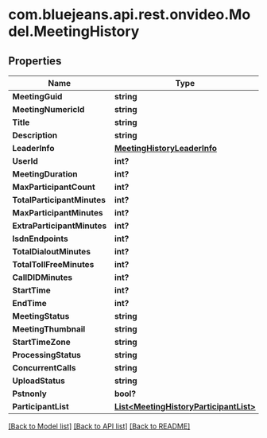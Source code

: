 # com.bluejeans.api.rest.onvideo.Model.MeetingHistory
## Properties

Name | Type | Description | Notes
------------ | ------------- | ------------- | -------------
**MeetingGuid** | **string** |  | [optional] 
**MeetingNumericId** | **string** |  | [optional] 
**Title** | **string** |  | [optional] 
**Description** | **string** |  | [optional] 
**LeaderInfo** | [**MeetingHistoryLeaderInfo**](MeetingHistoryLeaderInfo.md) |  | [optional] 
**UserId** | **int?** |  | [optional] 
**MeetingDuration** | **int?** |  | [optional] 
**MaxParticipantCount** | **int?** |  | [optional] 
**TotalParticipantMinutes** | **int?** |  | [optional] 
**MaxParticipantMinutes** | **int?** |  | [optional] 
**ExtraParticipantMinutes** | **int?** |  | [optional] 
**IsdnEndpoints** | **int?** |  | [optional] 
**TotalDialoutMinutes** | **int?** |  | [optional] 
**TotalTollFreeMinutes** | **int?** |  | [optional] 
**CallDIDMinutes** | **int?** |  | [optional] 
**StartTime** | **int?** |  | [optional] 
**EndTime** | **int?** |  | [optional] 
**MeetingStatus** | **string** |  | [optional] 
**MeetingThumbnail** | **string** |  | [optional] 
**StartTimeZone** | **string** |  | [optional] 
**ProcessingStatus** | **string** |  | [optional] 
**ConcurrentCalls** | **string** |  | [optional] 
**UploadStatus** | **string** |  | [optional] 
**Pstnonly** | **bool?** |  | [optional] 
**ParticipantList** | [**List&lt;MeetingHistoryParticipantList&gt;**](MeetingHistoryParticipantList.md) |  | [optional] 

[[Back to Model list]](../README.md#documentation-for-models) [[Back to API list]](../README.md#documentation-for-api-endpoints) [[Back to README]](../README.md)

